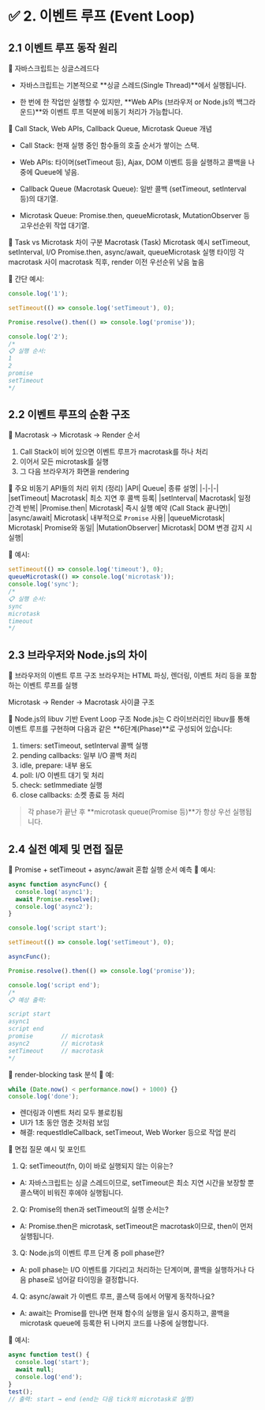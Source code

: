 # ✅ 2. 이벤트 루프 (Event Loop)
## 2.1 이벤트 루프 동작 원리
🔹 자바스크립트는 싱글스레드다
- 자바스크립트는 기본적으로 **싱글 스레드(Single Thread)**에서 실행됩니다.

- 한 번에 한 작업만 실행할 수 있지만, **Web APIs (브라우저 or Node.js의 백그라운드)**와 이벤트 루프 덕분에 비동기 처리가 가능합니다.

🔹 Call Stack, Web APIs, Callback Queue, Microtask Queue 개념
- Call Stack: 현재 실행 중인 함수들의 호출 순서가 쌓이는 스택.

- Web APIs: 타이머(setTimeout 등), Ajax, DOM 이벤트 등을 실행하고 콜백을 나중에 Queue에 넣음.

- Callback Queue (Macrotask Queue): 일반 콜백 (setTimeout, setInterval 등)의 대기열.

- Microtask Queue: Promise.then, queueMicrotask, MutationObserver 등 고우선순위 작업 대기열.

🔹 Task vs Microtask 차이
구분	Macrotask (Task)	Microtask
예시	setTimeout, setInterval, I/O	Promise.then, async/await, queueMicrotask
실행 타이밍	각 macrotask 사이	macrotask 직후, render 이전
우선순위	낮음	높음

📌 간단 예시:

```js
console.log('1');

setTimeout(() => console.log('setTimeout'), 0);

Promise.resolve().then(() => console.log('promise'));

console.log('2');
/*
📋 실행 순서:
1
2
promise
setTimeout
*/
```
## 2.2 이벤트 루프의 순환 구조
🔹 Macrotask → Microtask → Render 순서
1.  Call Stack이 비어 있으면 이벤트 루프가 macrotask를 하나 처리
1.  이어서 모든 microtask를 실행
1. 그 다음 브라우저가 화면을 rendering

🔹 주요 비동기 API들의 처리 위치 (정리)
|API|	Queue| 종류	설명|
|-|-|-|
|setTimeout|	Macrotask|	최소 지연 후 콜백 등록|
|setInterval|	Macrotask|	일정 간격 반복|
|Promise.then|	Microtask|	즉시 실행 예약 (Call Stack 끝나면)|
|async/await|	Microtask|	내부적으로 `Promise` 사용|
|queueMicrotask|	Microtask|	Promise와 동일|
|MutationObserver|	Microtask|	DOM 변경 감지 시 실행|

📌 예시:

```js
setTimeout(() => console.log('timeout'), 0);
queueMicrotask(() => console.log('microtask'));
console.log('sync');
/*
📋 실행 순서:
sync
microtask
timeout
*/
```

## 2.3 브라우저와 Node.js의 차이
🔹 브라우저의 이벤트 루프 구조
브라우저는 HTML 파싱, 렌더링, 이벤트 처리 등을 포함하는 이벤트 루프를 실행

Microtask → Render → Macrotask 사이클 구조

🔹 Node.js의 libuv 기반 Event Loop 구조
Node.js는 C 라이브러리인 libuv를 통해 이벤트 루프를 구현하며 다음과 같은 **6단계(Phase)**로 구성되어 있습니다:

1. timers: setTimeout, setInterval 콜백 실행
1. pending callbacks: 일부 I/O 콜백 처리
1. idle, prepare: 내부 용도
1. poll: I/O 이벤트 대기 및 처리
1. check: setImmediate 실행
1. close callbacks: 소켓 종료 등 처리
> 각 phase가 끝난 후 **microtask queue(Promise 등)**가 항상 우선 실행됩니다.

## 2.4 실전 예제 및 면접 질문
🔹 Promise + setTimeout + async/await 혼합 실행 순서 예측
📌 예시:

```js
async function asyncFunc() {
  console.log('async1');
  await Promise.resolve();
  console.log('async2');
}

console.log('script start');

setTimeout(() => console.log('setTimeout'), 0);

asyncFunc();

Promise.resolve().then(() => console.log('promise'));

console.log('script end');
/*
📋 예상 출력:

script start
async1
script end
promise        // microtask
async2         // microtask
setTimeout     // macrotask
*/
```
🔹 render-blocking task 분석
📌 예:
```js
while (Date.now() < performance.now() + 1000) {}
console.log('done');
```
- 렌더링과 이벤트 처리 모두 블로킹됨
- UI가 1초 동안 멈춘 것처럼 보임
- 해결: requestIdleCallback, setTimeout, Web Worker 등으로 작업 분리

💬 면접 질문 예시 및 포인트
1. Q: setTimeout(fn, 0)이 바로 실행되지 않는 이유는?
- A: 자바스크립트는 싱글 스레드이므로, setTimeout은 최소 지연 시간을 보장할 뿐 콜스택이 비워진 후에야 실행됩니다.
2. Q: Promise의 then과 setTimeout의 실행 순서는?
- A: Promise.then은 microtask, setTimeout은 macrotask이므로, then이 먼저 실행됩니다.
3. Q: Node.js의 이벤트 루프 단계 중 poll phase란?
- A: poll phase는 I/O 이벤트를 기다리고 처리하는 단계이며, 콜백을 실행하거나 다음 phase로 넘어갈 타이밍을 결정합니다.
4. Q: async/await 가 이벤트 루프, 콜스택 등에서 어떻게 동작하나요?
- A: await는 Promise를 만나면 현재 함수의 실행을 일시 중지하고, 콜백을 microtask queue에 등록한 뒤 나머지 코드를 나중에 실행합니다.

📌 예시:

```js
async function test() {
  console.log('start');
  await null;
  console.log('end');
}
test();
// 출력: start → end (end는 다음 tick의 microtask로 실행)
```